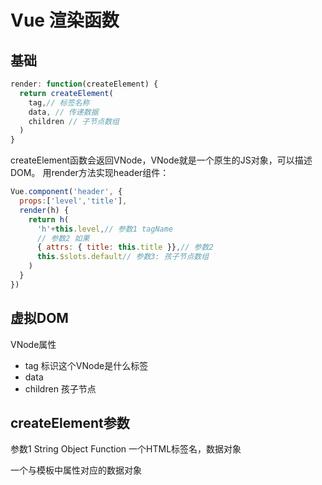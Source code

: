 <!--
 * @Author: your name
 * @Date: 2020-12-01 22:09:39
 * @LastEditTime: 2020-12-01 23:01:40
 * @LastEditors: your name
 * @Description: In User Settings Edit
 * @FilePath: \Programming-Notes\FrontEnd\Vue\Vue-Basis\Vue-Render.md
-->
<!--
 * @Author: xiehongbin
 * @Date: 2020-12-01 22:09:39
 * @LastEditTime: 2020-12-01 22:45:41
 * @LastEditors: Please set LastEditors
 * @Description: In User Settings Edit
 * @FilePath: \Programming-Notes\FrontEnd\Vue\Vue-Basis\Vue-Render.md
-->
# Vue 渲染函数
## 基础
```js
render: function(createElement) {
  return createElement(
    tag,// 标签名称
    data, // 传递数据
    children // 子节点数组
  )
}
```
createElement函数会返回VNode，VNode就是一个原生的JS对象，可以描述DOM。
用render方法实现header组件：
```js
Vue.component('header', {
  props:['level','title'],
  render(h) {
    return h(
      'h'+this.level,// 参数1 tagName
      // 参数2 如果
      { attrs: { title: this.title }},// 参数2 
      this.$slots.default// 参数3: 孩子节点数组
    )
  }
})
```

## 虚拟DOM
VNode属性
- tag 标识这个VNode是什么标签
- data
- children 孩子节点

## createElement参数
参数1 String Object Function
一个HTML标签名，数据对象

一个与模板中属性对应的数据对象


